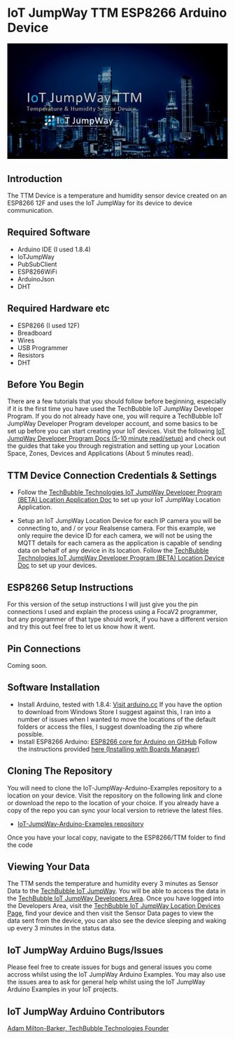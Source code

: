 # IoT JumpWay TTM ESP8266 Arduino Device

![IoT JumpWay TTM ESP8266 Arduino Device](../../Images/TTM/banner.png)

## Introduction

The TTM Device is a temperature and humidity sensor device created on an ESP8266 12F and uses the IoT JumpWay for its device to device communication. 

## Required Software

- Arduino IDE (I used 1.8.4)
- IoTJumpWay
- PubSubClient
- ESP8266WiFi
- ArduinoJson
- DHT

## Required Hardware etc

- ESP8266 (I used 12F)
- Breadboard
- Wires
- USB Programmer
- Resistors
- DHT 

## Before You Begin

There are a few tutorials that you should follow before beginning, especially if it is the first time you have used the TechBubble IoT JumpWay Developer Program. If you do not already have one, you will require a TechBubble IoT JumpWay Developer Program developer account, and some basics to be set up before you can start creating your IoT devices. Visit the following [IoT JumpWay Developer Program Docs (5-10 minute read/setup)](https://github.com/TechBubbleTechnologies/IoT-JumpWay-Docs/ "IoT JumpWay Developer Program Docs (5-10 minute read/setup)") and check out the guides that take you through registration and setting up your Location Space, Zones, Devices and Applications (About 5 minutes read).

## TTM Device Connection Credentials & Settings

- Follow the [TechBubble Technologies IoT JumpWay Developer Program (BETA) Location Application Doc](https://github.com/TechBubbleTechnologies/IoT-JumpWay-Docs/blob/master/5-Location-Applications.md "TechBubble Technologies IoT JumpWay Developer Program (BETA) Location Application Doc") to set up your IoT JumpWay Location Application.

- Setup an IoT JumpWay Location Device for each IP camera you will be connecting to, and / or your Realsense camera. For this example, we only require the device ID for each camera, we will not be using the MQTT details for each camera as the application is capable of sending data on behalf of any device in its location. Follow the [TechBubble Technologies IoT JumpWay Developer Program (BETA) Location Device Doc](https://github.com/TechBubbleTechnologies/IoT-JumpWay-Docs/blob/master/4-Location-Devices.md "TechBubble Technologies IoT JumpWay Developer Program (BETA) Location Device Doc") to set up your devices.

## ESP8266 Setup Instructions

For this version of the setup instructions I will just give you the pin connections I used and explain the process using a FocaV2 programmer, but any programmer of that type should work, if you have a different version and try this out feel free to let us know how it went. 

## Pin Connections

Coming soon.

## Software Installation

- Install Arduino, tested with 1.8.4:  [Visit arduino.cc](https://www.arduino.cc/en/Main/Software "Visit arduino.cc") If you have the option to download from Windows Store I suggest against this, I ran into a number of issues when I wanted to move the locations of the default folders or access the files, I suggest downloading the zip where possible.
- Install ESP8266 Arduino:  [ESP8266 core for Arduino on GitHub](https://github.com/esp8266/Arduino "ESP8266 core for Arduino on GitHub") Follow the instructions provided  [here (Installing with Boards Manager)](https://github.com/esp8266/Arduino#installing-with-boards-manager "here (Installing with Boards Manager)")

## Cloning The Repository

You will need to clone the IoT-JumpWay-Arduino-Examples repository to a location on your device. Visit the repository on the following link and clone or download the repo to the location of your choice. If you already have a copy of the repo you can sync your local version to retrieve the latest files.

- [IoT-JumpWay-Arduino-Examples repository](https://github.com/TechBubbleTechnologies/IoT-JumpWay-Arduino-Examples "IoT-JumpWay-Arduino-Examples repository")  

Once you have your local copy, navigate to the ESP8266/TTM folder to find the code 

## Viewing Your Data

The TTM sends the temperature and humidity every 3 minutes as Sensor Data to the [TechBubble IoT JumpWay](https://iot.techbubbletechnologies.com/ "TechBubble IoT JumpWay"). You will be able to access the data in the [TechBubble IoT JumpWay Developers Area](https://iot.techbubbletechnologies.com/developers/dashboard/ "TechBubble IoT JumpWay Developers Area"). Once you have logged into the Developers Area, visit the [TechBubble IoT JumpWay Location Devices Page](https://iot.techbubbletechnologies.com/developers/location-devices "Location Devices page"), find your device and then visit the Sensor Data pages to view the data sent from the device, you can also see the device sleeping and waking up every 3 minutes in the status data.

## IoT JumpWay Arduino Bugs/Issues

Please feel free to create issues for bugs and general issues you come accross whilst using the IoT JumpWay Arduino Examples. You may also use the issues area to ask for general help whilst using the IoT JumpWay Arduino Examples in your IoT projects.

## IoT JumpWay Arduino Contributors

[Adam Milton-Barker, TechBubble Technologies Founder](https://github.com/AdamMiltonBarker "Adam Milton-Barker, TechBubble Technologies Founder")